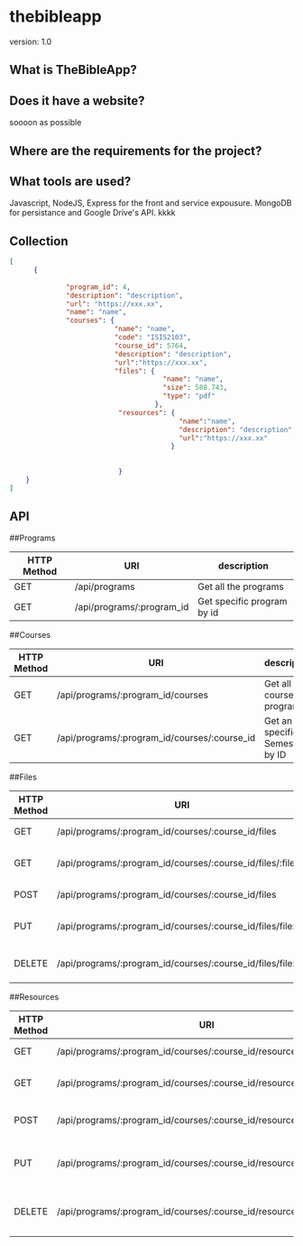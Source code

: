 # thebibleapp




version: 1.0

What is TheBibleApp?
------------------


Does it have a website?
------------------------
soooon as possible


Where are the requirements for the project?
-------------------------------


What tools are used?
---------------------
Javascript, NodeJS, Express for the front and service expousure. MongoDB for persistance and Google Drive's API.
kkkk

Collection 
-----------
```json
[
      {
    
              "program_id": 4,
              "description": "description",
              "url": "https://xxx.xx",
              "name": "name",
              "courses": {
                          "name": "name",
                          "code": "ISIS2103",
                          "course_id": 5764,
                          "description": "description",
                          "url":"https://xxx.xx",
                          "files": {
                                      "name": "name",
                                      "size": 588.743,
                                      "type": "pdf"
                                    },
                           "resources": {
                                          "name":"name",
                                          "description": "description",
                                          "url":"https://xxx.xx"
                                        }
                          
                        
                           }
    }
]
```


API
---------------------



##Programs

|HTTP Method   |  URI |  description |
|---|---|---|
| GET | /api/programs  | Get all the programs  |
| GET | /api/programs/:program_id | Get specific program by id  |


##Courses

|HTTP Method   |  URI |  description |
|---|---|---|
| GET | /api/programs/:program_id/courses  |  Get all the courses by program |
| GET |  /api/programs/:program_id/courses/:course_id  | Get an specific Semester by ID  |

##Files

|HTTP Method   |  URI |  description |
|---|---|---|
| GET |/api/programs/:program_id/courses/:course_id/files  |  Get all the files |
| GET |/api/programs/:program_id/courses/:course_id/files/:file_id    | Get an specific File  |
| POST  |/api/programs/:program_id/courses/:course_id/files    |  Add an specific file |
| PUT  |/api/programs/:program_id/courses/:course_id/files/file:id   |  Update an specific file by ID|
| DELETE  |/api/programs/:program_id/courses/:course_id/files/file:id   |  Delete an specific file by ID |

##Resources


|HTTP Method   |  URI |  description |
|---|---|---|
| GET |/api/programs/:program_id/courses/:course_id/resources/  |  Get all the resources |
| GET |/api/programs/:program_id/courses/:course_id/resources/:resource_id    | Get an specific resource  |
| POST  |/api/programs/:program_id/courses/:course_id/resources    |  Add an specific resource |
| PUT  |/api/programs/:program_id/courses/:course_id/resources/resource:id   |  Update an specific resource by ID|
| DELETE  |/api/programs/:program_id/courses/:course_id/resources/resource:id   |  Delete an specific resource by ID |
